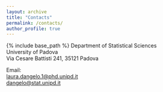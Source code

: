 ```yaml
---
layout: archive
title: "Contacts"
permalink: /contacts/
author_profile: true
---
```


{% include base_path %}
Department of Statistical Sciences <br/>
University of Padova<br/>
Via Cesare Battisti 241, 35121 Padova<br/>



Email: <br/>
laura.dangelo.1@phd.unipd.it<br/>
dangelo@stat.unipd.it



